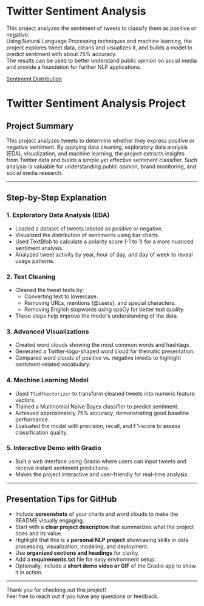 # Twitter Sentiment Analysis

This project analyzes the sentiment of tweets to classify them as positive or negative.  
Using Natural Language Processing techniques and machine learning, the project explores tweet data, cleans and visualizes it, and builds a model to predict sentiment with about 75% accuracy.  
The results can be used to better understand public opinion on social media and provide a foundation for further NLP applications.




[Sentiment Distribution](sentiment_plot.png)





# Twitter Sentiment Analysis Project

## Project Summary
This project analyzes tweets to determine whether they express positive or negative sentiment. By applying data cleaning, exploratory data analysis (EDA), visualization, and machine learning, the project extracts insights from Twitter data and builds a simple yet effective sentiment classifier. Such analysis is valuable for understanding public opinion, brand monitoring, and social media research.

---

## Step-by-Step Explanation

### 1. Exploratory Data Analysis (EDA)
- Loaded a dataset of tweets labeled as positive or negative.
- Visualized the distribution of sentiments using bar charts.
- Used TextBlob to calculate a polarity score (-1 to 1) for a more nuanced sentiment analysis.
- Analyzed tweet activity by year, hour of day, and day of week to reveal usage patterns.

### 2. Text Cleaning
- Cleaned the tweet texts by:
  - Converting text to lowercase.
  - Removing URLs, mentions (@users), and special characters.
  - Removing English stopwords using spaCy for better text quality.
- These steps help improve the model’s understanding of the data.

### 3. Advanced Visualizations
- Created word clouds showing the most common words and hashtags.
- Generated a Twitter-logo-shaped word cloud for thematic presentation.
- Compared word clouds of positive vs. negative tweets to highlight sentiment-related vocabulary.

### 4. Machine Learning Model
- Used `TfidfVectorizer` to transform cleaned tweets into numeric feature vectors.
- Trained a Multinomial Naive Bayes classifier to predict sentiment.
- Achieved approximately 75% accuracy, demonstrating good baseline performance.
- Evaluated the model with precision, recall, and F1-score to assess classification quality.

### 5. Interactive Demo with Gradio
- Built a web interface using Gradio where users can input tweets and receive instant sentiment predictions.
- Makes the project interactive and user-friendly for real-time analysis.

---

## Presentation Tips for GitHub

- Include **screenshots** of your charts and word clouds to make the README visually engaging.
- Start with a **clear project description** that summarizes what the project does and its value.
- Highlight that this is a **personal NLP project** showcasing skills in data processing, visualization, modeling, and deployment.
- Use **organized sections and headings** for clarity.
- Add a **requirements.txt** file for easy environment setup.
- Optionally, include a **short demo video or GIF** of the Gradio app to show it in action.

---

Thank you for checking out this project!  
Feel free to reach out if you have any questions or feedback.

